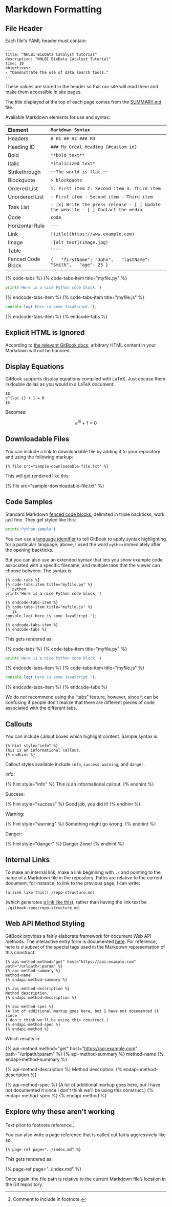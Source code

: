 # Markdown Formatting

## File Header

Each file's YAML header must contain:

```text
---
title: "NHLBI BioData Catalyst Tutorial"
description: "NHLBI BioData Catalyst Tutorial"
time: 10
objectives:
- "Demonstrate the use of data search tools."
---
```

These values are stored in the header so that our site will read them and make them accessible in site pages.

The title displayed at the top of each page comes from the
[SUMMARY.md](./SUMMARY.md) file.


Available Markdown elements for use and syntax:

| Element | `Markdown Syntax` |
| :--- | :--- |
| Headers | `# H1 ## H2 ### H3` |
| Heading ID | `### My Great Heading {#custom-id}` |
| Bold | `**bold text**` |
| Italic | `*italicized text*` |
| Strikethrough | `~~The world is flat.~~` |
| Blockquote | `> blockquote` |
| Ordered List | `1. First item 2. Second item 3. Third item`  |
| Unordered List | `- First item - Second item - Third item`  |
| Task List | `- [x] Write the press release - [ ] Update the website - [ ] Contact the media` |
| Code | ``code`` |
| Horizontal Rule | `---` |
| Link | `[title](https://www.example.com)` |
| Image | `![alt text](image.jpg)` |
| Table | ``````` | Syntax | Description | | ----------- | ----------- | | Header | Title | | Paragraph | Text | ``````` |
| Fenced Code Block | ``````` {   "firstName": "John",   "lastName": "Smith",   "age": 25 } ``````` |


{% code-tabs %}
{% code-tabs-item title="myfile.py" %}
```python
print('Here is a nice Python code block.')
```
{% endcode-tabs-item %}
{% code-tabs-item title="myfile.js" %}
```js
console.log('Here is some JavaScript.');
```
{% endcode-tabs-item %}
{% endcode-tabs %}


## Explicit HTML is Ignored

According to
[the relevant GitBook docs](https://docs.gitbook.com/integrations/github/limitations#html),
arbitrary HTML content in your Markdown will not be honored.

## Display Equations

GitBook supports display equations compiled with LaTeX. Just encase them in
double dollas as you would in a LaTeX document:

```
$$
e^{\pi i} + 1 = 0
$$
```

Becomes:

$$
e^{\pi i} + 1 = 0
$$

## Downloadable Files

You can include a link to downloadable file by adding it to your repository
and using the following markup:

```
{% file src="sample-downloadable-file.txt" %}
```

This will get rendered like this:

{% file src="sample-downloadable-file.txt" %}

## Code Samples

Standard Markdown
[fenced code blocks](https://help.github.com/en/articles/creating-and-highlighting-code-blocks),
delimited in triple backticks, work just fine. They get styled like this:

```python
print('Python sample')
```

You can use a
[language identifier](https://help.github.com/en/articles/creating-and-highlighting-code-blocks#syntax-highlighting)
to tell GitBook to apply syntax highlighting for a particular language; above,
I used the word `python` immediately after the opening backticks.

But you can also use an extended syntax that lets you show example code
associated with a specific filename, and multiple tabs that the viewer can
choose between. The syntax is:

    {% code-tabs %}
    {% code-tabs-item title="myfile.py" %}
    ```python
    print('Here is a nice Python code block.')
    ```
    {% endcode-tabs-item %}
    {% code-tabs-item title="myfile.js" %}
    ```js
    console.log('Here is some JavaScript.');
    ```
    {% endcode-tabs-item %}
    {% endcode-tabs %}

This gets rendered as:

{% code-tabs %}
{% code-tabs-item title="myfile.py" %}
```python
print('Here is a nice Python code block.')
```
{% endcode-tabs-item %}
{% code-tabs-item title="myfile.js" %}
```js
console.log('Here is some JavaScript.');
```
{% endcode-tabs-item %}
{% endcode-tabs %}

We do *not* recommend using the “tabs” feature, however, since it can be
confusing if people don’t realize that there are different pieces of code
associated with the different tabs.

## Callouts

You can include callout boxes which highlight content. Sample syntax is:

```
{% hint style="info" %}
This is an informational callout.
{% endhint %}
```

Callout styles available include `info`, `success`, `warning`, and `danger`. 

Info:

{% hint style="info" %}
This is an informational callout.
{% endhint %}

Success:

{% hint style="success" %}
Good job, you did it!
{% endhint %}

Warning:

{% hint style="warning" %}
Something might go wrong.
{% endhint %}

Danger:

{% hint style="danger" %}
Danger Zone!
{% endhint %}


## Internal Links

To make an internal link, make a link beginning with `./` and pointing to
the name of a Markdown file in the repository. Paths are relative to the
current document; for instance, to link to the previous page, I can write:

```
[a link like this](./repo-structure.md)
```

(which generates [a link like this](./repo-structure.md)), rather than having
the link text be `./gitbook-spec/repo-structure.md`.

## Web API Method Styling

GitBook provides a fairly elaborate framework for document Web API methods.
The interactive entry form is documented
[here](https://docs.gitbook.com/content-editing/rich-content#api-methods).
For reference, here is *a subset* of the special tags used in
the Markdown representation of this construct:

```
{% api-method method="get" host="https://api.example.com" path="/urlpath/:param" %}
{% api-method-summary %}
method-name
{% endapi-method-summary %}

{% api-method-description %}
Method description.
{% endapi-method-description %}

{% api-method-spec %}
(A lot of additional markup goes here, but I have not documented it since
I don't think we'll be using this construct.)
{% endapi-method-spec %}
{% endapi-method %}
```

Which results in:

{% api-method method="get" host="https://api.example.com" path="/urlpath/:param" %}
{% api-method-summary %}
method-name
{% endapi-method-summary %}

{% api-method-description %}
Method description.
{% endapi-method-description %}

{% api-method-spec %}
(A lot of additional markup goes here, but I have not documented it since
I don't think we'll be using this construct.)
{% endapi-method-spec %}
{% endapi-method %}

## Explore why these aren't working

Text prior to footnote reference.[^2]
[^2]: Comment to include in footnote.

You can also write a page reference that is called out fairly aggressively
like so:

```
{% page-ref page="../index.md" %}
```

This gets rendered as:

{% page-ref page="../index.md" %}

Once again, the file path is relative to the current Markdown file’s location
in the Git repository.
